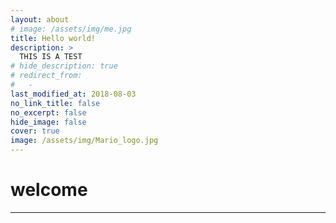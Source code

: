 ```yaml
---
layout: about
# image: /assets/img/me.jpg
title: Hello world!
description: >
  THIS IS A TEST 
# hide_description: true
# redirect_from:
#   -
last_modified_at: 2018-08-03
no_link_title: false 
no_excerpt: false 
hide_image: false
cover: true
image: /assets/img/Mario_logo.jpg
---
```


# welcome 

<!--author-->
---
<br>
<br>